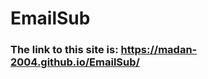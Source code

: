 # EmailSub
<h3>The link to this site is: <a href="https://madan-2004.github.io/EmailSub/">https://madan-2004.github.io/EmailSub/</a></h3>
